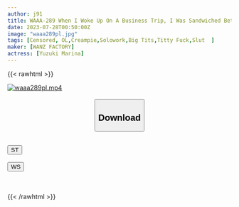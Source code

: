 ```yaml
---
author: j91
title: WAAA-289 When I Woke Up On A Business Trip, I Was Sandwiched Between My Female Boss' Colossal Tits.Even Though I Always Scolded You And Looked Down On Me, She Said, Your Dick Is Super Unequaled, And Showed Me A Muddy Creampie Pussy... Marina Yuzuki
date: 2023-07-28T00:50:00Z
image: "waaa289pl.jpg"
tags: [Censored, OL,Creampie,Solowork,Big Tits,Titty Fuck,Slut	]
maker: [WANZ FACTORY]
actress: [Yuzuki Marina]
---
```



{{< rawhtml >}}

<div class="video" data-videoid="erA6ZVv8KZUYR3Q">
    <a href="javascript:;">
        <img src="https://my.j91.asia/posts/waaa289pl/waaa289pl.jpg" width="WIDTH" height="HEIGHT" alt="waaa289pl.mp4" loading="lazy">
    </a>
</div>

<script type="text/javascript" src="https://j91.asia/asset/on-demand-st.js"></script>

<br>
  <link rel="stylesheet" href="https://j91.asia/asset/bs5.css">
  
  <center>
  <button class="btn btn-primary" type="button" data-bs-toggle="collapse" data-bs-target=".multi-collapse" aria-expanded="false" aria-controls="multiCollapseExample1 multiCollapseExample2"><h2>Download</h2></button></center>
</p>
<div class="row">
  <div class="col">
    <div class="collapse multi-collapse" id="multiCollapseExample1">
      <div class="card card-body">
	      	      <br>
<div class="buttons">  
<a href="https://streamtape.to/v/erA6ZVv8KZUYR3Q"><button class="btn-hover color-3"><i class="fa fa-download"></i> ST</button></a></div>
    </div>
  </div>
</div>
  <div class="col">
    <div class="collapse multi-collapse" id="multiCollapseExample2">
      <div class="card card-body">
	      <br>
<div class="buttons">
    <a href="https://wolfstream.tv/h78fu5mwgokf.html"><button class="btn-hover color-9"><i class="fa fa-download"></i> WS</button></a></div>
<br><br>
      </div>
    </div>
  </div>
</div>

{{< /rawhtml >}}